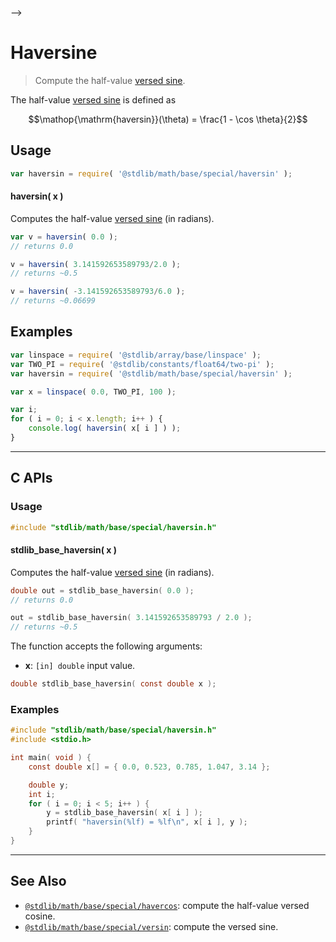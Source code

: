     

-->

# Haversine

> Compute the half-value [versed sine][versed-sine].

<section class="intro">

The half-value [versed sine][versed-sine] is defined as

<!-- <equation class="equation" label="eq:haversine" align="center" raw="\operatorname{haversin}(\theta) = \frac{1 - \cos \theta}{2}" alt="Haversed sine."> -->

```math
\mathop{\mathrm{haversin}}(\theta) = \frac{1 - \cos \theta}{2}
```

<!-- <div class="equation" align="center" data-raw-text="\operatorname{haversin}(\theta) = \frac{1 - \cos \theta}{2}" data-equation="eq:haversine">
    <img src="https://cdn.jsdelivr.net/gh/stdlib-js/stdlib@26abdafc2789332d3fcc28c36d4b22669a5fde03/lib/node_modules/@stdlib/math/base/special/haversin/docs/img/equation_haversine.svg" alt="Haversed sine.">
    <br>
</div> -->

<!-- </equation> -->

</section>

<!-- /.intro -->

<section class="usage">

## Usage

```javascript
var haversin = require( '@stdlib/math/base/special/haversin' );
```

#### haversin( x )

Computes the half-value [versed sine][versed-sine] (in radians).

```javascript
var v = haversin( 0.0 );
// returns 0.0

v = haversin( 3.141592653589793/2.0 );
// returns ~0.5

v = haversin( -3.141592653589793/6.0 );
// returns ~0.06699
```

</section>

<!-- /.usage -->

<section class="examples">

## Examples

<!-- eslint no-undef: "error" -->

```javascript
var linspace = require( '@stdlib/array/base/linspace' );
var TWO_PI = require( '@stdlib/constants/float64/two-pi' );
var haversin = require( '@stdlib/math/base/special/haversin' );

var x = linspace( 0.0, TWO_PI, 100 );

var i;
for ( i = 0; i < x.length; i++ ) {
    console.log( haversin( x[ i ] ) );
}
```

</section>

<!-- /.examples -->

<!-- C interface documentation. -->

* * *

<section class="c">

## C APIs

<!-- Section to include introductory text. Make sure to keep an empty line after the intro `section` element and another before the `/section` close. -->

<section class="intro">

</section>

<!-- /.intro -->

<!-- C usage documentation. -->

<section class="usage">

### Usage

```c
#include "stdlib/math/base/special/haversin.h"
```

#### stdlib_base_haversin( x )

Computes the half-value [versed sine][versed-sine] (in radians).

```c
double out = stdlib_base_haversin( 0.0 );
// returns 0.0

out = stdlib_base_haversin( 3.141592653589793 / 2.0 );
// returns ~0.5
```

The function accepts the following arguments:

-   **x**: `[in] double` input value.

```c
double stdlib_base_haversin( const double x );
```

</section>

<!-- /.usage -->

<!-- C API usage notes. Make sure to keep an empty line after the `section` element and another before the `/section` close. -->

<section class="notes">

</section>

<!-- /.notes -->

<!-- C API usage examples. -->

<section class="examples">

### Examples

```c
#include "stdlib/math/base/special/haversin.h"
#include <stdio.h>

int main( void ) {
    const double x[] = { 0.0, 0.523, 0.785, 1.047, 3.14 };

    double y;
    int i;
    for ( i = 0; i < 5; i++ ) {
        y = stdlib_base_haversin( x[ i ] );
        printf( "haversin(%lf) = %lf\n", x[ i ], y );
    }
}
```

</section>

<!-- /.examples -->

</section>

<!-- /.c -->

<!-- Section for related `stdlib` packages. Do not manually edit this section, as it is automatically populated. -->

<section class="related">

* * *

## See Also

-   <span class="package-name">[`@stdlib/math/base/special/havercos`][@stdlib/math/base/special/havercos]</span><span class="delimiter">: </span><span class="description">compute the half-value versed cosine.</span>
-   <span class="package-name">[`@stdlib/math/base/special/versin`][@stdlib/math/base/special/versin]</span><span class="delimiter">: </span><span class="description">compute the versed sine.</span>

</section>

<!-- /.related -->

<!-- Section for all links. Make sure to keep an empty line after the `section` element and another before the `/section` close. -->

<section class="links">

[versed-sine]: https://en.wikipedia.org/wiki/Versine

<!-- <related-links> -->

[@stdlib/math/base/special/havercos]: https://github.com/Rejoan-Sardar/Big-Project-with-stdlib/tree/main/lib/node_modules/%40stdlib/math/base/special/havercos

[@stdlib/math/base/special/versin]: https://github.com/Rejoan-Sardar/Big-Project-with-stdlib/tree/main/lib/node_modules/%40stdlib/math/base/special/versin

<!-- </related-links> -->

</section>

<!-- /.links -->
